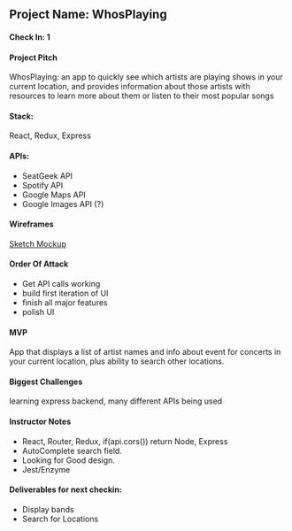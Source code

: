 ## Project Name: WhosPlaying

#### Check In: 1  

#### Project Pitch

WhosPlaying: an app to quickly see which artists are playing shows in your current location, and provides information about those artists with resources to learn more about them or listen to their most popular songs

#### Stack:

React, Redux, Express

#### APIs:
- SeatGeek API
- Spotify API
- Google Maps API
- Google Images API (?)

#### Wireframes

[Sketch Mockup](https://www.dropbox.com/s/cgvuuk5bxy3bmq9/Screen%20Shot%202017-07-17%20at%209.46.19%20PM.png?dl=0)

#### Order Of Attack

- Get API calls working
- build first iteration of UI
- finish all major features
- polish UI

#### MVP

App that displays a list of artist names and info about event for concerts in your current location, plus ability to search other locations.

#### Biggest Challenges

learning express backend,
many different APIs being used  

#### Instructor Notes
  * React, Router, Redux, if(api.cors()) return Node, Express
  * AutoComplete search field.
  * Looking for Good design.
  * Jest/Enzyme
  
  
#### Deliverables for next checkin:
 * Display bands
 * Search for Locations
  
